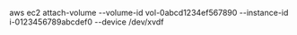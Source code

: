aws ec2 attach-volume --volume-id vol-0abcd1234ef567890 --instance-id i-0123456789abcdef0 --device /dev/xvdf
